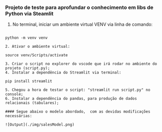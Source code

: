 ### Projeto de teste para aprofundar o conhecimento em libs de Python via Steamlit

1. No terminal, iniciar um ambiente virtual VENV via linha de comando: 
    ~~~
`python -m venv venv`
~~~
2. Ativar o ambiente virtual: 
~~~ 
`source venv/Scripts/activate` 
~~~
3. Criar o script no explorer do vscode que irá rodar no ambiente do projeto (script.py);
4. Instalar a dependência do Streamlit via terminal: 
   ~~~ 
   `pip install streamlit` 
   ~~~
5. Chegou a hora de testar o script: "streamlit run script.py" no console;
6. Instalar a dependência do pandas, para produção de dados relacionais (tabulares);

#### Segue abaixo o modelo abordado,  com as devidas modificações necessárias:

![Output](./img/salesModel.png)

